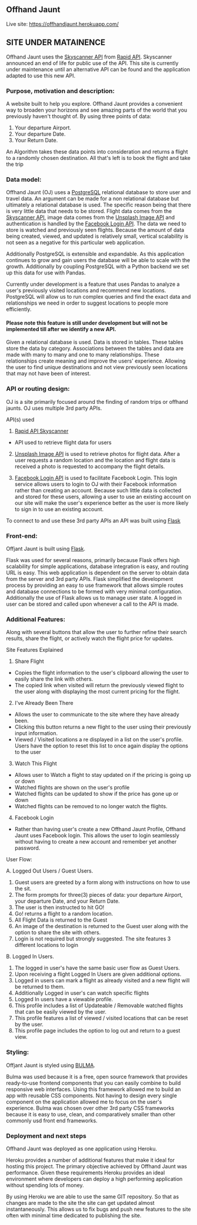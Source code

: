 ## Offhand Jaunt

Live site: https://offhandjaunt.herokuapp.com/

## SITE UNDER MATAINENCE

Offhand Jaunt uses the [Skyscanner API](https://rapidapi.com/skyscanner/api/skyscanner-flight-search) from [Rapid API](https://rapidapi.com/). Skyscanner announced an end of life for public use of the API. This site is currently under maintenance until an alternative API can be found and the application adapted to use this new API.

### Purpose, motivation and description:

A website built to help you explore. Offhand Jaunt provides a convenient way to broaden your horizons and see amazing parts of the world that you previously haven't thought of.
By using three points of data:

1. Your departure Airport.
2. Your departure Date.
3. Your Return Date.

An Algorithm takes these data points into consideration and returns a flight to a randomly chosen destination. All that's left is to book the flight and take the trip

### Data model:

Offhand Jaunt (OJ) uses a [PostgreSQL](https://www.postgresql.org/) relational database to store user and travel data. An argument can be made for a non relational database but ultimately a relational database is used. The specific reason being that there is very little data that needs to be stored. Flight data comes from the [Skyscanner API](https://rapidapi.com/skyscanner/api/skyscanner-flight-search), image data comes from the [Unsplash Image API](https://unsplash.com/developers) and authentication is handled by the [Facebook Login API](https://developers.facebook.com/docs/facebook-login/). The data we need to store is watched and previously seen flights. Because the amount of data being created, viewed, and updated is relatively small, vertical scalability is not seen as a negative for this particular web application.

Additionally PostgreSQL is extensible and expandable. As this application continues to grow and gain users the database will be able to scale with the growth. Additionally by coupling PostgreSQL with a Python backend we set up this data for use with Pandas.

Currently under development is a feature that uses Pandas to analyze a user's previously visited locations and recommend new locations. PostgreSQL will allow us to run complex queries and find the exact data and relationships we need in order to suggest locations to people more efficiently.

#### Please note this feature is still under development but will not be implemented till after we identify a new API.

Given a relational database is used. Data is stored in tables. These tables store the data by category. Associations between the tables and data are made with many to many and one to many relationships. These relationships create meaning and improve the users' experience. Allowing the user to find unique destinations and not view previously seen locations that may not have been of interest.

### API or routing design:

OJ is a site primarily focused around the finding of random trips or offhand jaunts. OJ uses multiple 3rd party APIs.

API(s) used

1. [Rapid API Skyscanner](https://rapidapi.com/skyscanner/api/skyscanner-flight-search/details)

- API used to retrieve flight data for users

2. [Unsplash Image API](https://unsplash.com/developers) is used to retrieve photos for flight data. After a user requests a random location and the location and flight data is received a photo is requested to accompany the flight details.

3. [Facebook Login API](https://developers.facebook.com/docs/facebook-login/) is used to facilitate Facebook Login. This login service allows users to login to OJ with their Facebook information rather than creating an account. Because such little data is collected and stored for these users, allowing a user to use an existing account on our site will make the user's experience better as the user is more likely to sign in to use an existing account.

To connect to and use these 3rd party APIs an API was built using [Flask](https://flask.palletsprojects.com/en/2.0.x/)

### Front-end:

Offjant Jaunt is built using [Flask](https://flask.palletsprojects.com/en/2.0.x/).

Flask was used for several reasons, primarily because Flask offers high scalability for simple applications, database integration is easy, and routing URL is easy. This web application is dependent on the server to obtain data from the server and 3rd party APIs. Flask simplified the development process by providing an easy to use framework that allows simple routes and database connections to be formed with very minimal configuration. Additionally the use of Flask allows us to manage user state. A logged in user can be stored and called upon whenever a call to the API is made.

### Additional Features:

Along with several buttons that allow the user to further refine their search results, share the flight, or actively watch the flight price for updates.

Site Features Explained

1. Share Flight

- Copies the flight information to the user's clipboard allowing the user to easily share the link with others.
- The copied link when visited will return the previously viewed flight to the user along with displaying the most current pricing for the flight.

2. I've Already Been There

- Allows the user to communicate to the site where they have already been.
- Clicking this button returns a new flight to the user using their previously input information.
- Viewed / Visited locations a re displayed in a list on the user's profile. Users have the option to reset this list to once again display the options to the user

3. Watch This Flight

- Allows user to Watch a flight to stay updated on if the pricing is going up or down
- Watched flights are shown on the user's profile
- Watched flights can be updated to show if the price has gone up or down
- Watched flights can be removed to no longer watch the flights.

4. Facebook Login

- Rather than having user's create a new Offhand Jaunt Profile, Offhand Jaunt uses Facebook login. This allows the user to login seamlessly without having to create a new account and remember yet another password.

User Flow:

A. Logged Out Users / Guest Users.

1. Guest users are greeted by a form along with instructions on how to use the sit.
2. The form prompts for three(3) pieces of data: your departure Airport, your departure Date, and your Return Date.
3. The user is then instructed to hit GO!
4. Go! returns a flight to a random location.
5. All Flight Data is returned to the Guest
6. An image of the destination is returned to the Guest user along with the option to share the site with others.
7. Login is not required but strongly suggested. The site features 3 different locations to login

B. Logged In Users.

1.  The logged in user's have the same basic user flow as Guest Users.
2.  Upon receiving a flight Logged In Users are given additional options.
3.  Logged in users can mark a flight as already visited and a new flight will be returned to them.
4.  Additionally Logged in user's can watch specific flights
5.  Logged In users have a viewable profile.
6.  This profile includes a list of Updateable / Removable watched flights that can be easily viewed by the user.
7.  This profile features a list of viewed / visited locations that can be reset by the user.
8.  This profile page includes the option to log out and return to a guest view.

### Styling:

Offjant Jaunt is styled using [BULMA](https://bulma.io/).

Bulma was used because it is a free, open source framework that provides ready-to-use frontend components that you can easily combine to build responsive web interfaces. Using this framework allowed me to build an app with reusable CSS components. Not having to design every single component on the application allowed me to focus on the user's experience. Bulma was chosen over other 3rd party CSS frameworks because it is easy to use, clean, and comparatively smaller than other commonly usd front end frameworks.

<!-- ### Testing: -->

### Deployment and next steps

Offhand Jaunt was deployed as one application using Heroku.

Heroku provides a number of additional features that make it ideal for hosting this project. The primary objective achieved by Offhand Jaunt was performance. Given these requirements Heroku provides an ideal environment where developers can deploy a high performing application without spending lots of money.

By using Heroku we are able to use the same GIT repository. So that as changes are made to the site the site can get updated almost instantaneously. This allows us to fix bugs and push new features to the site often with minimal time dedicated to publishing the site.
